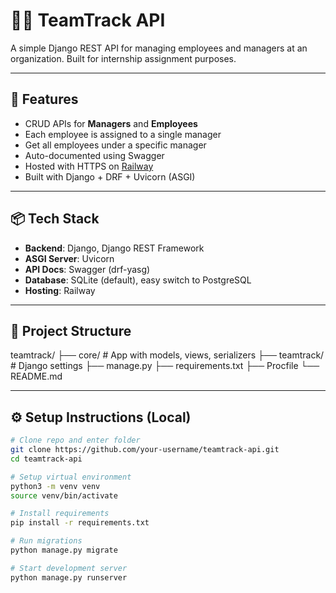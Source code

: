 # 🧑‍💼 TeamTrack API

A simple Django REST API for managing employees and managers at an organization. Built for internship assignment purposes.

---

## 🚀 Features

- CRUD APIs for **Managers** and **Employees**
- Each employee is assigned to a single manager
- Get all employees under a specific manager
- Auto-documented using Swagger
- Hosted with HTTPS on [Railway](https://railway.app/)
- Built with Django + DRF + Uvicorn (ASGI)

---

## 📦 Tech Stack

- **Backend**: Django, Django REST Framework
- **ASGI Server**: Uvicorn
- **API Docs**: Swagger (drf-yasg)
- **Database**: SQLite (default), easy switch to PostgreSQL
- **Hosting**: Railway

---

## 📂 Project Structure

teamtrack/
├── core/ # App with models, views, serializers
├── teamtrack/ # Django settings
├── manage.py
├── requirements.txt
├── Procfile
└── README.md


---

## ⚙️ Setup Instructions (Local)

```bash
# Clone repo and enter folder
git clone https://github.com/your-username/teamtrack-api.git
cd teamtrack-api

# Setup virtual environment
python3 -m venv venv
source venv/bin/activate

# Install requirements
pip install -r requirements.txt

# Run migrations
python manage.py migrate

# Start development server
python manage.py runserver
